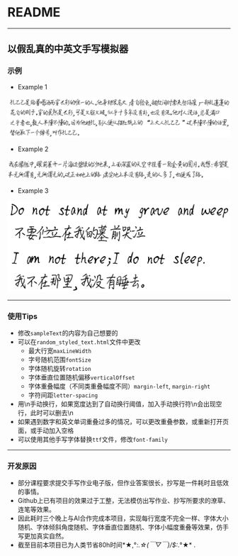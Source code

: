 # README

---

## 以假乱真的中英文手写模拟器

### 示例

* Example 1

![](example1.png)

* Example 2

![](example2.png)

* Example 3

![](example3.png)

---

### 使用Tips

* 修改`sampleText`的内容为自己想要的
* 可以在`random_styled_text.html`文件中更改
  * 最大行宽`maxLineWidth`
  * 字号随机范围`fontSize`
  * 字体随机旋转`rotation`
  * 字体垂直位置随机偏移`verticalOffset`
  * 字体重叠幅度（不同类重叠幅度不同）`margin-left`, `margin-right`
  * 字符间距`letter-spacing`
* 用\n手动换行，如果宽度达到了自动换行阈值，加入手动换行符\n会出现空行，此时可以删去\n
* 如果遇到数字和英文单词重叠过多的情况，可以更改重叠参数，或重新打开页面，或手动加入空格
* 可以使用其他手写字体替换`ttf`文件，修改`font-family`

---

### 开发原因

* 部分课程要求提交手写作业电子版，但作业答案很长，抄写是一件耗时且低效的事情。
* Github上已有项目的效果过于工整，无法模仿出写作业、抄写所要求的潦草、连笔等效果。
* 因此耗时三个晚上与AI合作完成本项目，实现每行宽度不完全一样、字体大小随机、字体倾斜角度随机、字体垂直位置随机、字体小幅度重叠等效果，仿手写更加真实自然。
* 截至目前本项目已为人类节省80h时间*★,°*:.☆(￣▽￣)/$:*.°★* .

